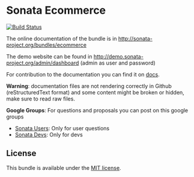 Sonata Ecommerce
================

[![Build Status](https://secure.travis-ci.org/sonata-project/ecommerce.png?branch=master)](http://travis-ci.org/sonata-project/ecommerce)

The online documentation of the bundle is in http://sonata-project.org/bundles/ecommerce

The demo website can be found in http://demo.sonata-project.org/admin/dashboard (admin as user and password)

For contribution to the documentation you can find it on [docs](https://github.com/sonata-project/ecommerce/tree/master/docs).

**Warning**: documentation files are not rendering correctly in Github (reStructuredText format)
and some content might be broken or hidden, make sure to read raw files.

**Google Groups**: For questions and proposals you can post on this google groups

* [Sonata Users](https://groups.google.com/group/sonata-users): Only for user questions
* [Sonata Devs](https://groups.google.com/group/sonata-devs): Only for devs


License
-------

This bundle is available under the [MIT license](Resources/meta/LICENSE).

